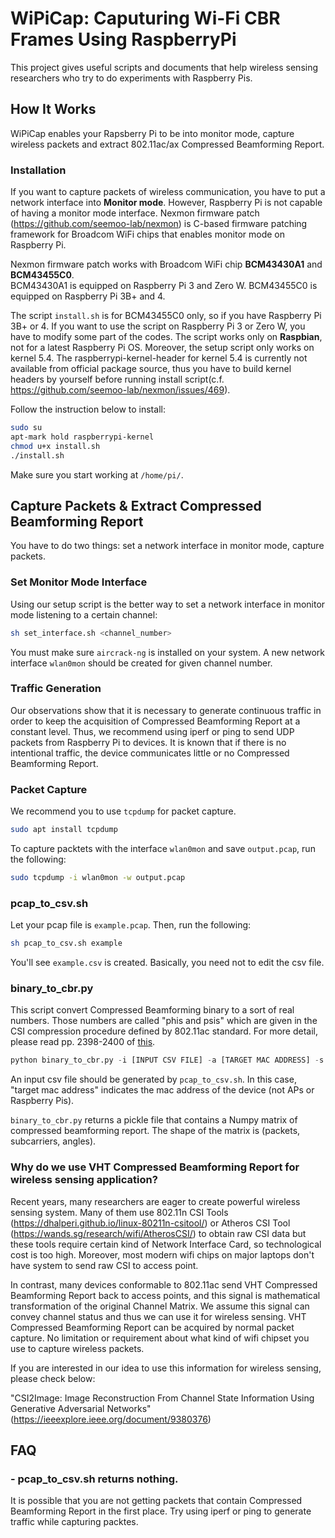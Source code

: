 # WiPiCap: Caputuring Wi-Fi CBR Frames Using RaspberryPi 
This project gives useful scripts and documents that help wireless sensing researchers who try to do experiments with Raspberry Pis.

## How It Works
WiPiCap enables your Rapsberry Pi to be into monitor mode, capture wireless packets and extract 802.11ac/ax Compressed Beamforming Report.

### **Installation**
If you want to capture packets of wireless communication, you have to put a network interface into **Monitor mode**.  However, Raspberry Pi is not capable of having a monitor mode interface.  Nexmon firmware patch (https://github.com/seemoo-lab/nexmon) is C-based firmware patching framework for Broadcom WiFi chips that enables monitor mode on Raspberry Pi.

Nexmon firmware patch works with Broadcom WiFi chip **BCM43430A1** and **BCM43455C0**.  <br>BCM43430A1 is equipped on Raspberry Pi 3 and Zero W.  BCM43455C0 is equipped on Raspberry Pi 3B+ and 4.

The script `install.sh` is for BCM43455C0 only, so if you have Raspberry Pi 3B+ or 4.  If you want to use the script on Raspberry Pi 3 or Zero W, you have to modify some part of the codes.  The script works only on **Raspbian**, not for a latest Raspberry Pi OS.  Moreover, the setup script only works on kernel 5.4.  The raspberrypi-kernel-header for kernel 5.4 is currently not available from official package source, thus you have to build kernel headers by yourself before running install script(c.f. https://github.com/seemoo-lab/nexmon/issues/469).

Follow the instruction below to install:

```bash
sudo su
apt-mark hold raspberrypi-kernel
chmod u+x install.sh
./install.sh
```

Make sure you start working at `/home/pi/`.

<!-- To maintain the firmware changes after a reboot, perform the following steps:
- Find the path of the default driver at reboot: `modinfo brcmfmac`
- Backup the original driver: `mv "<PATH TO THE DRIVER>/brcmfmac.ko" "<PATH TO THE DRIVER>/brcmfmac.ko.orig"`
- Copy the modified driver: `cp /home/pi/WiPiCap/nexmon/patches/bcm43455c0/7_45_189/nexmon/brcmfmac_4.19.y-nexmon/brcmfmac.ko "<PATH>/"`
- Probe all modules and generate new dependency: `depmod -a` -->

## Capture Packets & Extract Compressed Beamforming Report
You have to do two things: set a network interface in monitor mode, capture packets.

### **Set Monitor Mode Interface**
Using our setup script is the better way to set a network interface in monitor mode listening to a certain channel:

```bash
sh set_interface.sh <channel_number>
```

You must make sure `aircrack-ng` is installed on your system.  A new network interface `wlan0mon` should be created for given channel number.

### **Traffic Generation**
Our observations show that it is necessary to generate continuous traffic in order to keep the acquisition of Compressed Beamforming Report at a constant level.  Thus, we recommend using iperf or ping to send UDP packets from Raspberry Pi to devices.  It is known that if there is no intentional traffic, the device communicates little or no Compressed Beamforming Report.

### **Packet Capture**
We recommend you to use `tcpdump` for packet capture.

```bash
sudo apt install tcpdump
```

To capture packtets with the interface `wlan0mon` and save `output.pcap`, run the following:

```bash
sudo tcpdump -i wlan0mon -w output.pcap
```

### **pcap_to_csv.sh**

Let your pcap file is `example.pcap`.  Then, run the following:

```bash
sh pcap_to_csv.sh example
```

You'll see `example.csv` is created.  Basically, you need not to edit the csv file.

### **binary_to_cbr.py**
This script convert Compressed Beamforming binary to a sort of real numbers.  Those numbers are called "phis and psis" which are given in the CSI compression procedure defined by 802.11ac standard.  For more detail, please read pp. 2398-2400 of [this](https://ieeexplore.ieee.org/document/7786995).

```python
python binary_to_cbr.py -i [INPUT CSV FILE] -a [TARGET MAC ADDRESS] -s [YYYYMMDDhhmmss] -e [YYYYMMDDhhmmss]
```

An input csv file should be generated by `pcap_to_csv.sh`.  In this case, "target mac address" indicates the mac address of the device (not APs or Raspberry Pis).

`binary_to_cbr.py` returns a pickle file that contains a Numpy matrix of compressed beamforming report.  The shape of the matrix is (packets, subcarriers, angles). 


### **Why do we use VHT Compressed Beamforming Report for wireless sensing application?**
Recent years, many researchers are eager to create powerful wireless sensing system.  Many of them use 802.11n CSI Tools (https://dhalperi.github.io/linux-80211n-csitool/) or Atheros CSI Tool (https://wands.sg/research/wifi/AtherosCSI/) to obtain raw CSI data but these tools require certain kind of Network Interface Card, so technological cost is too high.  Moreover, most modern wifi chips on major laptops don't have system to send raw CSI to access point.

In contrast, many devices conformable to 802.11ac send VHT Compressed Beamforming Report back to access points, and this signal is mathematical transformation of the original Channel Matrix.  We assume this signal can convey channel status and thus we can use it for wireless sensing.  VHT Compressed Beamforming Report can be acquired by normal packet capture.  No limitation or requirement about what kind of wifi chipset you use to capture wireless packets.

If you are interested in our idea to use this information for wireless sensing, please check below:

"CSI2Image: Image Reconstruction From Channel State Information Using Generative Adversarial Networks" (https://ieeexplore.ieee.org/document/9380376)

## FAQ
### - pcap_to_csv.sh returns nothing.
It is possible that you are not getting packets that contain Compressed Beamforming Report in the first place.
Try using iperf or ping to generate traffic while capturing packtes.
